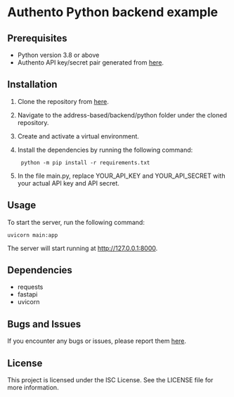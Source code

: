 # Authento Python backend example

## Prerequisites

- Python version 3.8 or above
- Authento API key/secret pair generated from [here](https://dashboard.authento.io/settings).

## Installation

1. Clone the repository from [here](https://github.com/Authento/usage-examples).

2. Navigate to the address-based/backend/python folder under the cloned repository.

3. Create and activate a virtual environment.

4. Install the dependencies by running the following command:

        python -m pip install -r requirements.txt

5. In the file main.py, replace YOUR_API_KEY and YOUR_API_SECRET with your actual API key and API secret.

## Usage

To start the server, run the following command:

    uvicorn main:app

The server will start running at http://127.0.0.1:8000.

## Dependencies

- requests
- fastapi
- uvicorn

## Bugs and Issues

If you encounter any bugs or issues, please report them [here](https://github.com/Authento/usage-examples/issues).

## License

This project is licensed under the ISC License. See the LICENSE file for more information.
